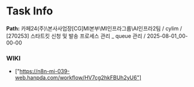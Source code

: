 # Task Info

**Path:** 카페24(주)\본사사업장\[CG]MI본부\MI인프라그룹\AI인프라2팀 / cylim / [270253] 스타트킷 신청 및 발송 프로세스 관리 _ queue 관리 / 2025-08-01_00-00-00

### WIKI
- ["https://n8n-mi-039-web.hanpda.com/workflow/HV7cg2hkFBUh2yU6"]

